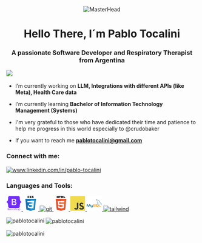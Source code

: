 <p align="center">
  <img src="https://img.freepik.com/free-vector/desktop-smartphone-app-development_23-2148683810.jpg?t=st=1721768917~exp=1721772517~hmac=dd404e008b3ce380afa9cdd1ba9bfdefb707aad48e0f057e5123135d79dd883e&w=740" alt="MasterHead" style="height: 300px;">
</p>
<h1 align="center">Hello There, I´m Pablo Tocalini</h1>
<h3 align="center">A passionate Software Developer and Respiratory Therapist from Argentina</h3>
<p align="left"> <img src="https://komarev.com/ghpvc/?username=pablotocalini&label=Profile%20views&color=0e75b6&style=flat" /> </p>

- I’m currently working on **LLM, Integrations with different APIs (like Meta), Health Care data**

- I’m currently learning **Bachelor of Information Technology Management (Systems)**

- I'm very grateful to those who have dedicated their time and patience to help me progress in this world especially to @crudobaker

- If you want to reach me **pablotocalini@gmail.com**

<h3 align="left">Connect with me:</h3>
<p align="left">
<a href="www.linkedin.com/in/pablo-tocalini" target="blank"><img align="center" src="https://raw.githubusercontent.com/rahuldkjain/github-profile-readme-generator/master/src/images/icons/Social/linked-in-alt.svg" alt="www.linkedin.com/in/pablo-tocalini" height="30" width="40" /></a>

<h3 align="left">Languages and Tools:</h3>
<p align="left"> <a href="https://getbootstrap.com" target="_blank" rel="noreferrer"> <img src="https://raw.githubusercontent.com/devicons/devicon/master/icons/bootstrap/bootstrap-plain-wordmark.svg" alt="bootstrap" width="40" height="40"/> </a> <a href="https://www.w3schools.com/css/" target="_blank" rel="noreferrer"> <img src="https://raw.githubusercontent.com/devicons/devicon/master/icons/css3/css3-original-wordmark.svg" alt="css3" width="40" height="40"/> </a> <a href="https://git-scm.com/" target="_blank" rel="noreferrer"> <img src="https://www.vectorlogo.zone/logos/git-scm/git-scm-icon.svg" alt="git" width="40" height="40"/> </a> <a href="https://www.w3.org/html/" target="_blank" rel="noreferrer"> <img src="https://raw.githubusercontent.com/devicons/devicon/master/icons/html5/html5-original-wordmark.svg" alt="html5" width="40" height="40"/> </a> <a href="https://developer.mozilla.org/en-US/docs/Web/JavaScript" target="_blank" rel="noreferrer"> <img src="https://raw.githubusercontent.com/devicons/devicon/master/icons/javascript/javascript-original.svg" alt="javascript" width="40" height="40"/> </a> <a href="https://www.mysql.com/" target="_blank" rel="noreferrer"> <img src="https://raw.githubusercontent.com/devicons/devicon/master/icons/mysql/mysql-original-wordmark.svg" alt="mysql" width="40" height="40"/> </a> <a href="https://tailwindcss.com/" target="_blank" rel="noreferrer"> <img src="https://www.vectorlogo.zone/logos/tailwindcss/tailwindcss-icon.svg" alt="tailwind" width="40" height="40"/> </a> </p>

<p><img align="left" src="https://github-readme-stats.vercel.app/api/top-langs?username=pablotocalini&show_icons=true&locale=en&layout=compact" alt="pablotocalini" /></p>

<p>&nbsp;<img align="center" src="https://github-readme-stats.vercel.app/api?username=pablotocalini&show_icons=true&locale=en" alt="pablotocalini" /></p>

<p><img align="center" src="https://github-readme-streak-stats.herokuapp.com/?user=pablotocalini&" alt="pablotocalini" /></p>
